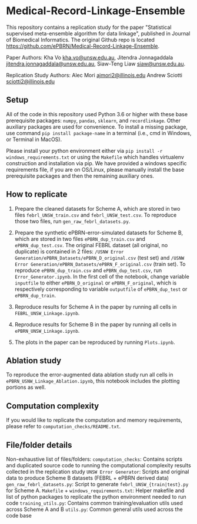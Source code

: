 # Medical-Record-Linkage-Ensemble

This repository contains a replication study for the paper "Statistical supervised meta-ensemble algorithm for data linkage", published in Journal of Biomedical Informatics. The original Github repo is located https://github.com/ePBRN/Medical-Record-Linkage-Ensemble. 

Paper Authors: 
Kha Vo <kha.vo@unsw.edu.au>,
Jitendra Jonnagaddala <jitendra.jonnagaddala@unsw.edu.au>,
Siaw-Teng Liaw <siaw@unsw.edu.au>.

Replication Study Authors:
Alec Mori <ajmori2@illinois.edu>
Andrew Sciotti <sciotti2@illinois.edu>


## Setup
All of the code in this repository used Python 3.6 or higher with these base prerequisite packages: `numpy`, `pandas`, `sklearn`, and `recordlinkage`. Other auxiliary packages are used for convenience. To install a missing package, use command `pip install package-name` in a terminal (i.e., cmd in Windows, or Terminal in MacOS).

Please install your python environment either via `pip install -r windows_requirements.txt` or using the `Makefile` which handles virtualenv construction and installation via pip. We have provided a windows specific requirements file, if you are on OS/Linux, please manually install the base prerequisite packages and then the remaining auxiliary ones.

## How to replicate
1. Prepare the cleaned datasets for Scheme A, which are stored in two files `febrl_UNSW_train.csv` and `febrl_UNSW_test.csv`. To reproduce those two files, run `gen_raw_febrl_datasets.py`.

2. Prepare the synthetic ePBRN-error-simulated datasets for Scheme B, which are stored in two files `ePBRN_dup_train.csv` and `ePBRN_dup_test.csv`. The original FEBRL dataset (all original, no duplicate) is contained in 2 files: `/USNW Error Generation/ePBRN_Datasets/ePBRN_D_original.csv` (test set) and `/USNW Error Generation/ePBRN_Datasets/ePBRN_F_original.csv` (train set). To reproduce `ePBRN_dup_train.csv` and `ePBRN_dup_test.csv`, run `Error_Generator.ipynb`. In the first cell of the notebook, change variable `inputfile` to either `ePBRN_D_original` or `ePBRN_F_original`, which is respectively corresponding to variable `outputfile` of `ePBRN_dup_test` or `ePBRN_dup_train`. 

3. Reproduce results for Scheme A in the paper by running all cells in `FEBRL_UNSW_Linkage.ipynb`.

4. Reproduce results for Scheme B in the paper by running all cells in `ePBRN_UNSW_Linkage.ipynb`.

5. The plots in the paper can be reproduced by running `Plots.ipynb`.


## Ablation study
To reproduce the error-augmented data ablation study run all cells in `ePBRN_USNW_Linkage_Ablation.ipynb`, this notebook includes the plotting portions as well.

## Computation complexity
If you would like to replicate the computation and memory requirements, please refer to `computation_checks/README.txt`. 

## File/folder details
Non-exhaustive list of files/folders:
`computation_checks`: Contains scripts and duplicated source code to running the computational complexity results collected in the replication study
`UNSW Error Generator`: Scripts and original data to produce Scheme B datasets (FEBRL + ePBRN derived data)
`gen_raw_febrl_datasets.py`: Script to generate `febrl_UNSW_{train|test}.py` for Scheme A.
`Makefile` + `windows_requirements.txt`: Helper makefile and list of python packages to replicate the python environment needed to run code
`training_utils.py`: Contains common training/evaluation utils used across Scheme A and B
`utils.py`: Common general utils used across the code base


